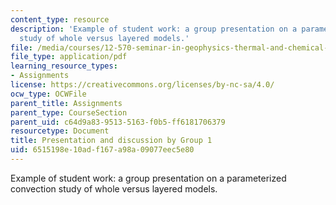 ```yaml
---
content_type: resource
description: 'Example of student work: a group presentation on a parameterized convection
  study of whole versus layered models.'
file: /media/courses/12-570-seminar-in-geophysics-thermal-and-chemical-evolution-of-the-earth-spring-2005/6515198e10adf167a98a09077eec5e80_150205_group1.pdf
file_type: application/pdf
learning_resource_types:
- Assignments
license: https://creativecommons.org/licenses/by-nc-sa/4.0/
ocw_type: OCWFile
parent_title: Assignments
parent_type: CourseSection
parent_uid: c64d9a83-9513-5163-f0b5-ff6181706379
resourcetype: Document
title: Presentation and discussion by Group 1
uid: 6515198e-10ad-f167-a98a-09077eec5e80
---
```

Example of student work: a group presentation on a parameterized convection study of whole versus layered models.